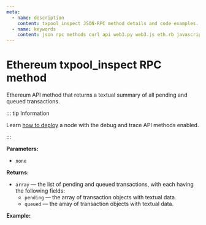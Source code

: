 ```yaml
---
meta:
  - name: description
    content: txpool_inspect JSON-RPC method details and code examples.
  - name: keywords
    content: json rpc methods curl api web3.py web3.js eth.rb javascript python ruby ethereum debug trace
---
```


# Ethereum txpool_inspect RPC method

Ethereum API method that returns a textual summary of all pending and queued transactions.

::: tip Information

Learn [how to deploy](/api/ethereum/deploy-your-ethereum-node-to-enable-debug-and-trace-api-methods) a node with the debug and trace API methods enabled.

:::

**Parameters:**

* `none`

**Returns:**

* `array` — the list of pending and queued transactions, with each having the following fields:
  * `pending` — the array of transaction objects with textual data.
  * `queued` — the array of transaction objects with textual data.

**Example:**

<CodeSwitcher :languages="{py:'web3.py', cr:'cURL'}">

<template v-slot:py>

``` py
from web3 import Web3
node_url = "CHAINSTACK_NODE_URL"
web3 = Web3(Web3.HTTPProvider(node_url))

pool = web3.geth.txpool.inspect()
print(pool)
```

</template>
<template v-slot:cr>

``` sh
curl -X POST "CHAINSTACK_NODE_URL" \
  -H 'Content-Type: application/json' \
  --data '{"method":"txpool_inspect","params":[],"id":1,"jsonrpc":"2.0"}'
```

</template>
</CodeSwitcher>

